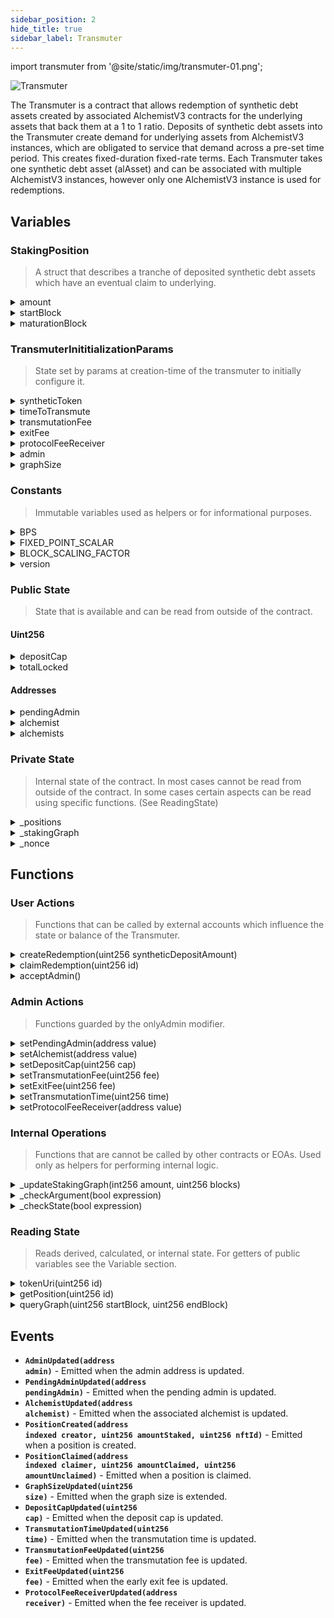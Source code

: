 ```yaml
---
sidebar_position: 2
hide_title: true
sidebar_label: Transmuter
---
```


import transmuter from '@site/static/img/transmuter-01.png';

<img src={transmuter} alt="Transmuter" class="banner-spacing" />

The Transmuter is a contract that allows redemption of synthetic debt assets created by associated AlchemistV3 contracts for the underlying assets that back them at a 1 to 1 ratio. Deposits of synthetic debt assets into the Transmuter create demand for underlying assets from AlchemistV3 instances, which are obligated to service that demand across a pre-set time period. This creates fixed-duration fixed-rate terms. Each Transmuter takes one synthetic debt asset (alAsset) and can be associated with multiple AlchemistV3 instances, however only one AlchemistV3 instance is used for redemptions.

## Variables

### StakingPosition

> A struct that describes a tranche of deposited synthetic debt assets which have an eventual claim to underlying.

<details>
  <summary>amount</summary>

- **Description** - The amount of debt tokens deposited and staked.
- **Type** - uint256
- **Used By** \* [`claimRedemption(uint256 id)`](/dev/transmuter/transmuter-contract#UserActions_claimRedemption)
</details>
<details>
  <summary>startBlock</summary>

- **Description** - Block when the position was opened
- **Type** - uint256
- **Used By** - [`claimRedemption(uint256 id)`](/dev/transmuter/transmuter-contract#UserActions_claimRedemption)
</details>
<details>
  <summary>maturationBlock</summary>

- **Description** - Block at which the transmutation will be complete/claimable
- **Type** - uint256
- **Used By** - [`claimRedemption(uint256 id)`](/dev/transmuter/transmuter-contract#UserActions_claimRedemption)
</details>

### TransmuterInititializationParams

> State set by params at creation-time of the transmuter to initially configure it.

<details>
  <summary>syntheticToken</summary>

- **Description** - the contract of the synthetic asset which will be accepted in staking positions
- **Type** - address
- **Used By**
  - [`createRedemption(uint256 syntheticDepositAmount)`](/dev/transmuter/transmuter-contract#UserActions_createRedemption)
  - [`claimRedemption(uint256 id)`](/dev/transmuter/transmuter-contract#UserActions_claimRedemption)
- **Read By** - `syntheticToken()`
</details>
<details>
  <summary>timeToTransmute</summary>

- **Description** - the time in blocks that it will take to transmuter new staking positions
- **Type** - uint256
- **Used By**
  - [`createRedemption(uint256 syntheticDepositAmount)`](/dev/transmuter/transmuter-contract#UserActions_createRedemption)
- **Read By**
  - `timeToTransmute()`
- **Nofified By** - [`TransmutationTimeUpdated()`](/dev/transmuter/transmuter-contract#Events_TransmutationTimeUpdated)
</details>
<details>
  <summary>transmutationFee</summary>

- **Description** - the fee percentage on transmutation claims. Expressed in BPS.
- **Type** - uint256
- **Used By**
  - [`claimRedemption(uint256 syntheticDepositAmount)`](/dev/transmuter/transmuter-contract#UserActions_createRedemption)
- **Updated By**
  - [`setTransmutationFee(uint256)`](/dev/transmuter/transmuter-contract#AdminActions_setTransmutationFee)
- **Read By**
  - `transmutationFee()`
- **Nofified By** - [`TransmutationFeeUpdated()`](/dev/transmuter/transmuter-contract#Events_TransmutationFeeUpdated)
</details>
<details>
  <summary>exitFee</summary>

- **Description** - the fee percentage on transmuter claims for early exits. Expressed in BPS.
- **Type** - uint256
- **Used By**
  - [`claimRedemption(uint256 syntheticDepositAmount)`](/dev/transmuter/transmuter-contract#UserActions_createRedemption)
- **Updated By**
  - [`setExitFee(uint256)`](/dev/transmuter/transmuter-contract#AdminActions_setExitFee)
- **Read By**
  - `exitFee()`
- **Nofified By** - [`ExitFeeUpdated()`](/dev/transmuter/transmuter-contract#Events_ExitFeeUpdated)
</details>
<details>
  <summary>protocolFeeReceiver</summary>

- **Description** - the contract of the synthetic asset which will be accepted in staking positions
- **Type** - address
- **Used By**
  - [`claimRedemption(uint256 id)`](/dev/transmuter/transmuter-contract#UserActions_claimRedemption)
- **Updated By**
  - [`setProtocolFeeReceiver(address receiver)`](/dev/transmuter/transmuter-contract#AdminActions_setProtocolFeeReceiver)
- **Read By**
  - `protocolFeeReceiver()`
- **Nofified By** - [`ProtocolFeeReceiverUpdated()`](/dev/transmuter/transmuter-contract#Events_ProtocolFeeReceiverUpdated)
</details>
<details>
  <summary>admin</summary>

- **Description** - the contract of the synthetic asset which will be accepted in staking positions
- **Type** - address
- **Used By**
  - [`claimRedemption(uint256 id)`](/dev/transmuter/transmuter-contract#UserActions_claimRedemption)
- **Updated By**
  - [`setProtocolFeeReceiver(address receiver)`](/dev/transmuter/transmuter-contract#AdminActions_setProtocolFeeReceiver)
- **Read By**
  - `protocolFeeReceiver()`
- **Nofified By** - [`ProtocolFeeReceiverUpdated()`](/dev/transmuter/transmuter-contract#Events_ProtocolFeeReceiverUpdated)
</details>
<details>
  <summary>graphSize</summary>

- **Description** - the size in blocks of the transmuter staking graph. Used to optimize the amount of reads and writes made to the graph and can be extended over time.
- **Type** - address
- **Used By**
  - TODO - doesn't seem to be used anywhere
- **Updated By**
  - TODO - doesn't seem to be used anywhere
- **Read By**
  - `graphSize()`
- **Nofified By** - [`GraphSizeUpdated()`](/dev/transmuter/transmuter-contract#Events_GraphSizeUpdated)
</details>

### Constants

> Immutable variables used as helpers or for informational purposes.

<details>
  <summary>BPS</summary>

- **Description** - Constant equaling 10_000. Used for any explicit decimal representation. Treats 100% as 10,000; meaning 10% would be expressed as 1000 BPS.
- **Type** - uint256
- **Used By**
  - [`setTransmutationFee(uint256)`](/dev/transmuter/transmuter-contract#AdminActions_setTransmutationFee)
  - [`setExitFee(uint256)`](/dev/transmuter/transmuter-contract#AdminActions_setExitFee)
  - [`claimRedemption(uint256)`](/dev/transmuter/transmuter-contract#UserActions_claimRedemption)
- **Updated By** - NONE - immutable variable
</details>
<details>
  <summary>FIXED_POINT_SCALAR</summary>

- **Description** - A multiplier that is used to be able to do fixed point math, since solidity does not natively handle decimals. Like ERC20 tokens which typically use 18 decimals, it expresses 1 as 1e18. Anything less is a fraction of 1.
- **Type** - uint256
- **Used By**
  - [`claimRedemption(uint256)`](/dev/transmuter/transmuter-contract#UserActions_claimRedemption)
- **Updated By** - NONE - immutable variable
</details>
<details>
  <summary>BLOCK_SCALING_FACTOR</summary>

- **Description** - A constant set to 1e18. Used as a fixed-point scaling factor when dividing token amounts by block counts, allowing precise ratios to be stored in the staking graph.
- **Type** - uint256
- **Used By**
  - [`claimRedemption(uint256)`](/dev/transmuter/transmuter-contract#UserActions_claimRedemption)
- **Updated By** - NONE - immutable variable
</details>
<details>
  <summary>version</summary>

- **Description** - Constant expressing Alchemix version. Not used for anything in the contract.
- **Type** - uint256
- **Updated By**
  - NONE - immutable variable
- **Read By** - `version()`
</details>

### Public State

> State that is available and can be read from outside of the contract.

#### Uint256

<details>
  <summary>depositCap</summary>

- **Description** - The max number of debt tokens that can be deposited and staked
- **Type** - uint256
- **Used By**
  - [`createRedemption(uint256 syntheticDepositAmount)`](/dev/transmuter/transmuter-contract#UserActions_createRedemption)
- **Updated By**
  - [`setDepositCap(uint256 cap)`](/docs/dev/alchemist/alchemist-contract.md#AdminActions_setDepositCap)
- **Read By**
  - `depositCap()`
- **Notified By** - [`DepositCapUpdated(uint256 cap)`](/docs/dev/alchemist/alchemist-contract.md#Events_DepositCapUpdated)
</details>
<details>
  <summary>totalLocked</summary>

- **Description** - The fee in BPS for exiting a transmuter staking position early/
- **Type** - uint256
- **Used By**
  - [`createRedemption(uint256 syntheticDepositAmount)`](/dev/transmuter/transmuter-contract#UserActions_createRedemption)
- **Updated By**
  - [`createRedemption(uint256 syntheticDepositAmount)`](/dev/transmuter/transmuter-contract#UserActions_createRedemption)
  - [`claimRedemption(uint256 id)`](/dev/transmuter/transmuter-contract#UserActions_claimRedemption)
- **Read By** - `totalLocked()`
</details>

#### Addresses

<details>
  <summary>pendingAdmin</summary>

- **Description** - The address of the pending admin. Part of a two step process where the admin sets a new pendingAdmin, and the pendingAdmin must then accept the role to transition to the actual admin.
- **Type** - address
- **Used By**
  - [`acceptAdmin()`](/dev/transmuter/transmuter-contract#UserActions_acceptAdmin)
- **Updated By**
  - [`setPendingAdmin(uint256 cap)`](/docs/dev/alchemist/alchemist-contract.md#AdminActions_setPendingAdmin)
- **Read By**
  - `pendingAdmin()`
- **Notified By** - [`PendingAdminUpdated(address value)`](/docs/dev/alchemist/alchemist-contract.md#Events_PendingAdminUpdated)
</details>
<details>
  <summary>alchemist</summary>

- **Description** - The address of the alchemist instance used for redemptions.
- **Type** - address
- **Used By**
  - [`createRedemption(uint256 syntheticDepositAmount)`](/dev/transmuter/transmuter-contract#UserActions_createRedemption)
  - [`claimRedemption(uint256 id)`](/dev/transmuter/transmuter-contract#UserActions_claimRedemption)
- **Updated By**
  - [`setAlchemist(uint256 cap)`](/docs/dev/alchemist/alchemist-contract.md#AdminActions_setAlchemist)
- **Read By**
  - `alchemist()`
- **Notified By** - [`AlchemistUpdated(uint256 cap)`](/docs/dev/alchemist/alchemist-contract.md#Events_DepositCapUpdated)
</details>
<details>
  <summary>alchemists</summary>

- **Description** - An array of alchemists associated with this Transmuter.
- **Type** - address[]
- **Used By**
  - TODO - not used anywhere?
- **Updated By**
  - TODO - not updated anywhere
- **Read By** - `alchemists()`
</details>

### Private State

> Internal state of the contract. In most cases cannot be read from outside of the contract. In some cases certain aspects can be read using specific functions. (See ReadingState)

<details>
  <summary>_positions</summary>

- **Description** - A mapping of IDs to StakingPositions. Used to track individual staking positions.
- **Type** - mapping(uint256 => StakingPosition)
- **Used By**
  - [`getPosition(uint256 id)`](/dev/transmuter/transmuter-contract#ReadingState_getPosition)
  - [`createRedemption(uint256 syntheticDepositAmount)`](/dev/transmuter/transmuter-contract#UserActions_createRedemption)
  - [`claimRedemption(uint256 id)`](/dev/transmuter/transmuter-contract#UserActions_claimRedemption)
- **Updated By**
  - [`createRedemption(uint256 syntheticDepositAmount)`](/dev/transmuter/transmuter-contract#UserActions_createRedemption)
  - [`claimRedemption(uint256 id)`](/dev/transmuter/transmuter-contract#UserActions_claimRedemption)
- **Read By** - [`getPosition(uint256 cap)`](/docs/dev/alchemist/alchemist-contract.md#Events_DepositCapUpdated)
</details>
<details>
  <summary>_stakingGraph</summary>

- **Description** - A graph of transmuter staking positions. Stored as a double fenwick tree. The Graph data type is composed of a uint256 size, depicting the size of the tree as a power of two, and a state index g. (TODO is this right? Learn more and correct)
- **Type** - StakingGraph.Graph
- **Used By**
  - [`getPosition(uint256 id)`](/dev/transmuter/transmuter-contract#ReadingState_getPosition)
  - [`createRedemption(uint256 syntheticDepositAmount)`](/dev/transmuter/transmuter-contract#UserActions_createRedemption)
  - [`claimRedemption(uint256 id)`](/dev/transmuter/transmuter-contract#UserActions_claimRedemption)
- **Updated By**
  - [`createRedemption(uint256 syntheticDepositAmount)`](/dev/transmuter/transmuter-contract#UserActions_createRedemption)
  - [`claimRedemption(uint256 id)`](/dev/transmuter/transmuter-contract#UserActions_claimRedemption)
- **Read By** - [`getPosition(uint256 cap)`](/docs/dev/alchemist/alchemist-contract.md#Events_DepositCapUpdated)
</details>
<details>
  <summary>_nonce</summary>

- **Description** - An incrimeneting counter used for minting of new Transmuter NFT positions so that each has it's own unique id.
- **Type** - uint256
- **Used By**
  - [`getPosition(uint256 id)`](/dev/transmuter/transmuter-contract#ReadingState_getPosition)
  - [`createRedemption(uint256 syntheticDepositAmount)`](/dev/transmuter/transmuter-contract#UserActions_createRedemption)
  - [`_mint(address sender, uint256 nonce)`](/dev/transmuter/transmuter-contract#UserActions_claimRedemption)
- **Updated By**
  - [`createRedemption(uint256 syntheticDepositAmount)`](/dev/transmuter/transmuter-contract#UserActions_createRedemption)
  - [`claimRedemption(uint256 id)`](/dev/transmuter/transmuter-contract#UserActions_claimRedemption)
- **Read By** - [`getPosition(uint256 cap)`](/docs/dev/alchemist/alchemist-contract.md#Events_DepositCapUpdated)
</details>

## Functions

### User Actions

> Functions that can be called by external accounts which influence the state or balance of the Transmuter.

<details id="UserActions_createRedemption">
  <summary>createRedemption(uint256 syntheticDepositAmount)</summary>

- **Description** - Creates a time-locked redemption staked position that linearly vests over `timeToTransmute` blocks.<br/><br/>
  Validates the deposit amount and capacity against both `depositCap` and `alchemist.totalSyntheticsIssued()`. Transfers the `syntheticDepositAmount` of alAsset from the function caller. Records a new `StakingPosition` to Transmuter from `block.number` to `block.number + timeToTransmute`. Updates the staking graph with the per-block redemption rate contributed by this position, adding it to the existing global rate so that redemptions for all positions can be served correctly. Mints a new position token and updates `totalLocked`.<br/><br/>
  - `@param syntheticDepositAmount` - amount of `syntheticToken` deposited in this staking position, to be locked until transmutation is finished or early exit is executed.
- **Visibility Specifier** - external
- **State Mutability Specifier** - nonpayable
- **Returns** - none
- **Emits**
  - `PositionCreated(address owner, uint256 amount, uint256 tokenId)`
- **Reverts** - `DepositZeroAmount()` - if `syntheticDepositAmount == 0` - `DepositCapReached()` - if `totalLocked + syntheticDepositAmount` exceeds `depositCap` or `alchemist.totalSyntheticsIssued()`. In the latter case there must be enough debt in the system to be able to service redemptions, and this check ensures that more deposits are not accepted than there is debt for service them.
</details>
<details id="UserActions_claimRedemption">
  <summary>claimRedemption(uint256 id)</summary>

- **Description** - Settles and closes the redemption for the staked position identified by id, paying out the vested portion in yield tokens and returning any unvested synthetics minus fees applied.<br/><br/>
  Validates the position exists and is not being claimed in its creation block. Computes the vested vs. unvested split using block-based linear vesting. Verifies ownership and burns the position token. Calculates bad debt from Alchemist state and scales down vested payout if necessary. First uses yield from prior repayments to reduce redemptions, then redeems the rest from the Alchemist. (calls `alchemist.redeem()`) Applies the transmutation fee to "transmuted" or vested debt, and an exit fee to synthetics returned (unvested debt). If the staked position was not fully transmuted (vested) then the staking graph is updated to to remove the remaining per block rate. Transfers yield and synthetic payouts/fees, burns the transmuted synthetics, reduces `totalSyntheticsIssued`, (calls `alchemist.reduceSyntheticsIssued()`) decrements `totalLocked`, and deletes the position. Informs the alchemist of it's yieldToken quantity. (calls `alchemist.setTrasnmuterTokenBalance()`)<br/><br/>
  - `@param id` - the id of the staked position to claim and close
- **Visibility Specifier** - external
- **State Mutability Specifier** - nonpayable
- **Returns** - none
- **Emits**
  - `PositionClaimed(address owner, uint256 claimDebt, uint256 syntheticReturned)`
- **Reverts** - `PositionNotFound()` - if no position for `id` - `PrematureClaim()` - if claiming in the same block the position was opened - `CallerNotOwner()` - if the message sender does not own the position
</details>
<details id="UserActions_acceptAdmin">
  <summary>acceptAdmin()</summary>

- **Description** - Can only be called by the current pendingAdmin. Used to accept the admin role.
- **Visibility Specifier** - external
- **State Mutability Specifier** - nonpayable
- **Returns** - none
- **Emits**
  - [`PendingAdminUpdated(address(0))`](/dev/transmuter/transmuter-contract#Events_PendingAdminUpdated)
  - [`AdminUpdated(address value)`](/dev/transmuter/transmuter-contract#Events_AdminUpdated)
- **Reverts** - **Unauthorized()**
</details>

### Admin Actions

> Functions guarded by the onlyAdmin modifier.

<details id="AdminActions_setPendingAdmin">
  <summary>setPendingAdmin(address value)</summary>

- **Description** - Sets the pending admin. First part of a two-step process to change the admin. The second step is the pendingAdmin accepting the role by calling acceptAdmin.
- **Visibility Specifier** - external
- **State Mutability Specifier** - nonpayable
- **Returns** - none
- **Emits**
  - [`PendingAdminUpdated(address value)`](/dev/transmuter/transmuter-contract#Events_PendingAdminUpdated)
- **Reverts** - none
</details>
<details id="AdminActions_setAlchemist">
  <summary>setAlchemist(address value)</summary>

- **Description** - Sets the address of the AlchemistV3 contract that will be used to redeem against for this Transmuter.
- **Visibility Specifier** - external
- **State Mutability Specifier** - nonpayable
- **Returns** - none
- **Emits**
  - [`AlchemistUpdated(address value)`](/dev/transmuter/transmuter-contract#Events_AlchemistUpdated)
- **Reverts** - none
</details>
<details id="AdminActions_setDepositCap">
  <summary>setDepositCap(uint256 cap)</summary>

- **Description** - Sets the deposit cap variable, or maximum amount of synthetics that can be staked in the transmuter at any one time.
- **Visibility Specifier** - external
- **State Mutability Specifier** - nonpayable
- **Returns** - none
- **Emits**
  - [`DepositCapUpdated(address value)`](/dev/transmuter/transmuter-contract#Events_DepositCapUpdated)
- **Reverts** - If the cap is greater than or equal to the max value of uint256.
</details>
<details id="AdminActions_setTransmutationFee">
  <summary>setTransmutationFee(uint256 fee)</summary>

- **Description** - Sets the fee as a percentage in BPS for transmutation.
- **Visibility Specifier** - external
- **State Mutability Specifier** - nonpayable
- **Returns** - none
- **Emits**
  - [`TransmutationFeeUpdated(uint256 fee)`](/dev/transmuter/transmuter-contract#Events_TransmutationFeeUpdated)
- **Reverts** - If the fee is greater than or equal to the max of BPS (>= 100%)
</details>
<details id="AdminActions_setExitFee">
  <summary>setExitFee(uint256 fee)</summary>

- **Description** - Sets the fee as a percentage in BPS for early exits from positions staked for transmutation.
- **Visibility Specifier** - external
- **State Mutability Specifier** - nonpayable
- **Returns** - none
- **Emits**
  - [`ExitFeeUpdated(uint256 fee)`](/dev/transmuter/transmuter-contract#Events_ExitFeeUpdated)
- **Reverts** - If the fee is greater than or equal to the max of BPS (>= 100%)
</details>
<details id="AdminActions_setTransmutationTime">
  <summary>setTransmutationTime(uint256 time)</summary>

- **Description** - Sets the duration of time it takes for new staked positions of synthetic assets to be transmuted in blocks.
- **Visibility Specifier** - external
- **State Mutability Specifier** - nonpayable
- **Returns** - none
- **Emits**
  - [`TransmutationTimeUpdated(uint256 fee)`](/dev/transmuter/transmuter-contract#Events_TransmutationTimeUpdated)
- **Reverts** - none
</details>
<details id="AdminActions_setProtocolFeeReceiver">
  <summary>setProtocolFeeReceiver(address value)</summary>

- **Description** - Sets the address that wil recieve fees from the Transmuter.
- **Visibility Specifier** - external
- **State Mutability Specifier** - nonpayable
- **Returns** - none
- **Emits**
  - [`ProtocolFeeReceiverUpdated(address value)`](/dev/transmuter/transmuter-contract#Events_Events_ProtocolFeeReceiverUpdated)
- **Reverts** - none
</details>

### Internal Operations

> Functions that are cannot be called by other contracts or EOAs. Used only as helpers for performing internal logic.

<details id="InternalOperations_updateStakingGraph">
  <summary>_updateStakingGraph(int256 amount, uint256 blocks)</summary>

- **Description** - Updates the staking graph with a new redemption schedule starting at the current block.<br/><br/>
  Delegates to `_stakingGraph.addStake(amount, block.number, blocks)`. Positive `amount` values add per-block redemption weight, negative values remove it. The change applies for the amount of passed in blocks.<br/><br/>
  - `@param amount` - scaled redemption amount to apply (scaled by `BLOCK_SCALING_FACTOR`)
  - `@param blocks` - number of blocks over which the amount should apply
- **Visibility Specifier** - private
- **State Mutability Specifier** - nonpayable
- **Returns** - none
- **Emits** - none
- **Reverts** - none
</details>
<details id="InternalOperations_checkArgument">
  <summary>_checkArgument(bool expression)</summary>

- **Description** - Validates a boolean condition intended to check arguments.
  - `@param expression` - the boolean expression to validate
- **Visibility Specifier** - internal
- **State Mutability Specifier** - pure
- **Returns** - none
- **Emits** - none
- **Reverts** - `IllegalArgument()` - if the expression evaluates to false
</details>
<details id="InternalOperations_checkState">
  <summary>_checkState(bool expression)</summary>

- **Description** - Validates a boolean condition intended to check state.
  - `@param expression` - the boolean expression to validate
- **Visibility Specifier** - internal
- **State Mutability Specifier** - pure
- **Returns** - none
- **Emits** - none
- **Reverts** - `IllegalState()` if the expression evaluates to false
</details>

### Reading State

> Reads derived, calculated, or internal state. For getters of public variables see the Variable section.

<details id="ReadingState_tokenUri">
  <summary>tokenUri(uint256 id)</summary>

- **Description** - Gets the token URI for a Transmuter NFT token with a specfic id.
- **Visibility Specifier** - public
- **State Mutability Specifier** - view
- **Returns** - string memory - the URI of the Transmuter NFT with the passed ID
- **Emits** - none
- **Reverts** - none
</details>
<details id="ReadingState_getPosition">
  <summary>getPosition(uint256 id)</summary>

- **Description** - Gets the StakingPosition identified by id.
- **Visibility Specifier** - external
- **State Mutability Specifier** - view
- **Returns** - StakingPosition memory
- **Emits** - none
- **Reverts** - none
</details>
<details id="ReadingState_queryGraph">
  <summary>queryGraph(uint256 startBlock, uint256 endBlock)</summary>

- **Description** - Allows callers to see how much is scheduled to be redeemed between two blocks numbers.<br/><br/>
  Queries the staking graph to calculate the total redemption amount that is scheduled to be applied for all staked positions between two block numbers by delegating to `_stakingGraph.queryStake(startBlock, endBlock)`. If the query does not find an amount for that block span then it returns 0. Otherwise, it divides the queried amount to be redeemed (stored as a scaled uint256) by `BLOCK_SCALING_FACTOR` to restore to token units and returns the result.<br/><br/>
  - `@param startBlock` - block number at which to start the query range
  - `@param endBlock` - block number at which to end the query range
- **Visibility Specifier** - external
- **State Mutability Specifier** - view
- **Returns** - `uint256 scheduledAmountToBeRedeemed` - total expected redemption amount of scheduled redemptions between the start and end blocks in token units.
- **Emits** - none
- **Reverts** - none
</details>

## Events

- <span id="Events_AdminUpdated"><strong><code>AdminUpdated(address admin)</code></strong> - Emitted when the admin address is updated.</span>
- <span id="Events_PendingAdminUpdated"><strong><code>PendingAdminUpdated(address pendingAdmin)</code></strong> - Emitted when the pending admin is updated.</span>
- <span id="Events_AlchemistUpdated"><strong><code>AlchemistUpdated(address alchemist)</code></strong> - Emitted when the associated alchemist is updated.</span>
- <span id="Events_PositionCreated"><strong><code>PositionCreated(address indexed creator, uint256 amountStaked, uint256 nftId)</code></strong> - Emitted when a position is created.</span>
- <span id="Events_PositionClaimed"><strong><code>PositionClaimed(address indexed claimer, uint256 amountClaimed, uint256 amountUnclaimed)</code></strong> - Emitted when a position is claimed.</span>
- <span id="Events_GraphSizeUpdated"><strong><code>GraphSizeUpdated(uint256 size)</code></strong> - Emitted when the graph size is extended.</span>
- <span id="Events_DepositCapUpdated"><strong><code>DepositCapUpdated(uint256 cap)</code></strong> - Emitted when the deposit cap is updated.</span>
- <span id="Events_TransmutationTimeUpdated"><strong><code>TransmutationTimeUpdated(uint256 time)</code></strong> - Emitted when the transmutation time is updated.</span>
- <span id="Events_TransmutationFeeUpdated"><strong><code>TransmutationFeeUpdated(uint256 fee)</code></strong> - Emitted when the transmutation fee is updated.</span>
- <span id="Events_ExitFeeUpdated"><strong><code>ExitFeeUpdated(uint256 fee)</code></strong> - Emitted when the early exit fee is updated.</span>
- <span id="Events_ProtocolFeeReceiverUpdated"><strong><code>ProtocolFeeReceiverUpdated(address receiver)</code></strong> - Emitted when the fee receiver is updated.</span>
